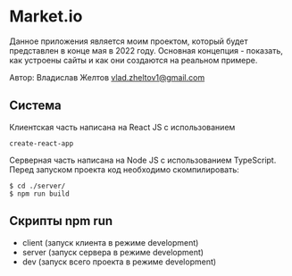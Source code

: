 # Market.io

Данное приложения является моим проектом, который будет представлен в конце мая в 2022 году.
Основная концепция - показать, как устроены сайты и как они создаются на реальном примере.

Автор: Владислав Желтов <vlad.zheltov1@gmail.com>

## Система

Клиентская часть написана на React JS с использованием

```
create-react-app
```

Серверная часть написана на Node JS с использованием TypeScript.
Перед запуском проекта код необходимо скомпилировать:

```
$ cd ./server/
$ npm run build
```

## Скрипты npm run

- client (запуск клиента в режиме development)
- server (запуск сервера в режиме development)
- dev (запуск всего проекта в режиме development)
